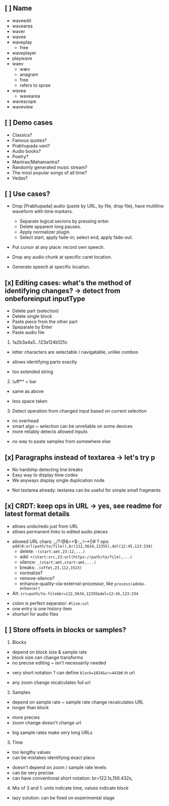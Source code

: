 ## [ ] Name

* waveedit
* wavearea
* waver
* wavee
* waveplay
  + free
* waveplayer
* playwave
* waev
  + wæv
  + anagram
  + free
  + refers to sprae
* wavea
  + wavearea
* wavescope
* waveview

## [ ] Demo cases

* Classics?
* Famous quotes?
* Prabhupada vani?
* Audio books?
* Poetry?
* Mantras/Mahamantra?
* Randomly generated music stream?
* The most popular songs of all time?
* Vedas?

## [ ] Use cases?

* Drop [Prabhupada] audio (paste by URL, by file, drop file), have multiline waveform with time markers.
  * Separate logical secions by pressing enter.
  * Delete apparent long pauses.
  * Apply normalizer plugin.
  * Select start, apply fade-in; select end, apply fade-out.

* Put cursor at any place: record own speech.
* Drop any audio chunk at specific caret location.
* Generate speech at specific location.

## [x] Editing cases: what's the method of identifying changes? -> detect from onbeforeinput inputType

* Delete part (selection)
* Delete single block
* Paste piece from the other part
* Speparate by Enter
* Paste audio file

1. 1a2b3a4a5...123a124b125c

  - letter characters are selectable / navigatable, unlike combos
  + allows identifying parts exactly
  - too extended string

2. \uff** + bar

  - same as above
  + less space taken

3. Detect operation from changed input based on current selection

  + no overhead
  + smart algo
  ~ selection can be unreliable on some devices
  + more reliably detects allowed inputs
  - no way to paste samples from somewhere else

## [x] Paragraphs instead of textarea -> let's try p

+ No hardship detecting line breaks
+ Easy way to display time codes
+ We anyways display single duplication node
- Not textarea already: textarea can be useful for simple small fragments

## [x] CRDT: keep ops in URL -> yes, see readme for latest format details

+ allows undo/redo just from URL
+ allows permanent links to edited audio pieces
* allowed URL chars: ;,/?:@&=+$-_.!~*()#
? ops: `add(0:url(path/to/file)),br(112,5634,12355),del(12:45,123:234)`
  * delete: `-(start:amt,23:12,...)`
  * add: `+(start:src,23:url(https://path/to/file),...)`
  * silence: `_(start:amt,start:amt,...)`
  * breaks: `.(offet,23,112,1523)`
  * normalize?
  * remove-silence?
  * enhance-quality-via-external-processor, like `process(adobe-enhancer)`
* Alt: `src=path/to-file&br=112,5634,12355&del=12:45,123:234`
+ colon is perfect separator: `#line:col`
+ one entry is one history item
+ shorturl for audio files

## [ ] Store offsets in blocks or samples?

1. Blocks
- depend on block size & sample rate
- block size can change transforms
- no precise editing
  ~ isn't necessarily needed
+ very short notation
? can define `block=1024&sr=44100` in url
- any zoom change recalculates full url

2. Samples
- depend on sample rate
~ sample rate change recalculates URL
- longer than block
+ more precies
+ zoom change doesn't change url
- big sample rates make very long URLs

3. Time
- too lengthy values
- can be mistakes identifying exact place
+ doesn't depend on zoom / sample rate levels
+ can be very precise
+ can have conventional short notation: br=122.1s,156.432s,

4. Mix of 3 and 1: units indicate time, values indicate block
- lazy solution: can be fixed on experimental stage